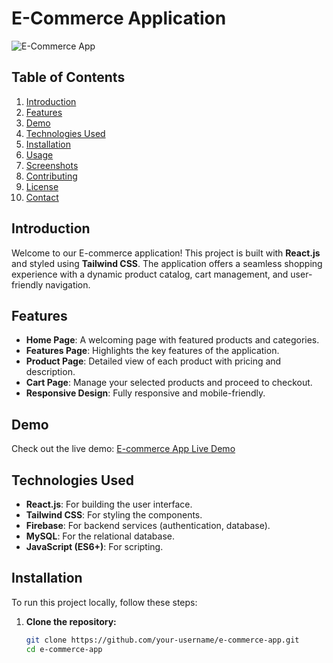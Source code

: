 # E-Commerce Application

![E-Commerce App](path/to/your/image.png)

## Table of Contents
1. [Introduction](#introduction)
2. [Features](#features)
3. [Demo](#demo)
4. [Technologies Used](#technologies-used)
5. [Installation](#installation)
6. [Usage](#usage)
7. [Screenshots](#screenshots)
8. [Contributing](#contributing)
9. [License](#license)
10. [Contact](#contact)

## Introduction
Welcome to our E-commerce application! This project is built with **React.js** and styled using **Tailwind CSS**. The application offers a seamless shopping experience with a dynamic product catalog, cart management, and user-friendly navigation.

## Features
- **Home Page**: A welcoming page with featured products and categories.
- **Features Page**: Highlights the key features of the application.
- **Product Page**: Detailed view of each product with pricing and description.
- **Cart Page**: Manage your selected products and proceed to checkout.
- **Responsive Design**: Fully responsive and mobile-friendly.

## Demo
Check out the live demo: [E-commerce App Live Demo](https://your-live-demo-link.com)

## Technologies Used
- **React.js**: For building the user interface.
- **Tailwind CSS**: For styling the components.
- **Firebase**: For backend services (authentication, database).
- **MySQL**: For the relational database.
- **JavaScript (ES6+)**: For scripting.

## Installation
To run this project locally, follow these steps:

1. **Clone the repository:**
   ```bash
   git clone https://github.com/your-username/e-commerce-app.git
   cd e-commerce-app
